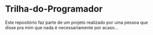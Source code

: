 # Trilha-do-Programador
Este repositório faz parte de um projeto realizado por uma pessoa que disse pra mim que nada é necessariamente por acaso...  
